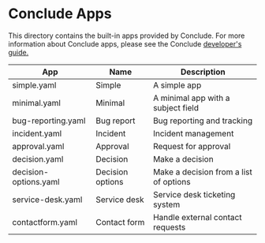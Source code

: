 # Conclude Apps

This directory contains the built-in apps provided by Conclude. For more information about Conclude apps, please
see the Conclude [developer's guide.](https://conclude.app/doc/developer/)

| App | Name | Description |
| --- | ---- | ----------- |
| simple.yaml | Simple | A simple app |
| minimal.yaml | Minimal | A minimal app with a subject field |
| bug-reporting.yaml | Bug report | Bug reporting and tracking |
| incident.yaml | Incident | Incident management |
| approval.yaml | Approval | Request for approval |
| decision.yaml | Decision | Make a decision |
| decision-options.yaml | Decision options | Make a decision from a list of options |
| service-desk.yaml | Service desk | Service desk ticketing system |
| contactform.yaml | Contact form | Handle external contact requests |
